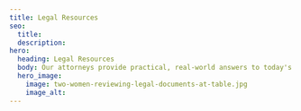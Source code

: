 ```yaml
---
title: Legal Resources
seo:
  title:
  description:
hero:
  heading: Legal Resources
  body: Our attorneys provide practical, real-world answers to today's legal issues. Find the information that matters to you.
  hero_image:
    image: two-women-reviewing-legal-documents-at-table.jpg
    image_alt:
---
```

